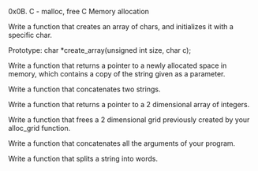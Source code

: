 0x0B. C - malloc, free
C
Memory allocation

Write a function that creates an array of chars, and initializes it with a specific char.

Prototype: char *create_array(unsigned int size, char c);

Write a function that returns a pointer to a newly allocated space in memory, which contains a copy of the string given as a parameter.

Write a function that concatenates two strings.

Write a function that returns a pointer to a 2 dimensional array of integers.

Write a function that frees a 2 dimensional grid previously created by your alloc_grid function.

Write a function that concatenates all the arguments of your program.

Write a function that splits a string into words.
